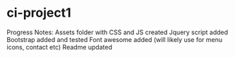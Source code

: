 # ci-project1

Progress Notes:
Assets folder with CSS and JS created
Jquery script added
Bootstrap added and tested
Font awesome added (will likely use for menu icons, contact etc)
Readme updated
